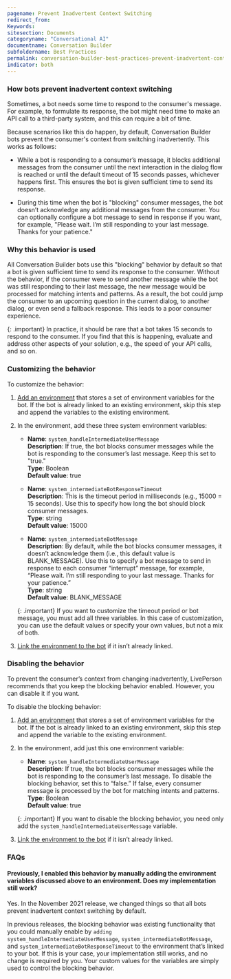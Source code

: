 ```yaml
---
pagename: Prevent Inadvertent Context Switching
redirect_from:
Keywords:
sitesection: Documents
categoryname: "Conversational AI"
documentname: Conversation Builder
subfoldername: Best Practices
permalink: conversation-builder-best-practices-prevent-inadvertent-context-switching.html
indicator: both
---
```


### How bots prevent inadvertent context switching

Sometimes, a bot needs some time to respond to the consumer's message. For example, to formulate its response, the bot might need time to make an API call to a third-party system, and this can require a bit of time.

Because scenarios like this do happen, by default, Conversation Builder bots prevent the consumer's context from switching inadvertently. This works as follows:

* While a bot is responding to a consumer’s message, it blocks additional messages from the consumer until the next interaction in the dialog flow is reached or until the default timeout of 15 seconds passes, whichever happens first. This ensures the bot is given sufficient time to send its response.

* During this time when the bot is "blocking" consumer messages, the bot doesn’t acknowledge any additional messages from the consumer. You can optionally configure a bot message to send in response if you want, for example, "Please wait. I’m still responding to your last message. Thanks for your patience."

### Why this behavior is used

All Conversation Builder bots use this "blocking" behavior by default so that a bot is given sufficient time to send its response to the consumer. Without the behavior, if the consumer were to send another message while the bot was still responding to their last message, the new message would be processed for matching intents and patterns. As a result, the bot could jump the consumer to an upcoming question in the current dialog, to another dialog, or even send a fallback response. This leads to a poor consumer experience.

{: .important}
In practice, it should be rare that a bot takes 15 seconds to respond to the consumer. If you find that this is happening, evaluate and address other aspects of your solution, e.g., the speed of your API calls, and so on.

### Customizing the behavior

To customize the behavior:

1. [Add an environment](conversation-builder-environment-variables.html#add-environment-variables) that stores a set of environment variables for the bot. If the bot is already linked to an existing environment, skip this step and append the variables to the existing environment.
2. In the environment, add these three system environment variables:

    * **Name**: `system_handleIntermediateUserMessage`<br>
    **Description**: If true, the bot blocks consumer messages while the bot is responding to the consumer’s last message. Keep this set to "true."<br>
    **Type**: Boolean<br>
    **Default value**: true

    * **Name**: `system_intermediateBotResponseTimeout`<br>
    **Description**: This is the timeout period in milliseconds (e.g., 15000 = 15 seconds). Use this to specify how long the bot should block consumer messages.<br>
    **Type**: string<br>
    **Default value**: 15000

    * **Name**: `system_intermediateBotMessage`<br>
    **Description**: By default, while the bot blocks consumer messages, it doesn’t acknowledge  them (i.e., this default value is BLANK_MESSAGE). Use this to specify a bot message to send in response to each consumer “interrupt” message, for example, “Please wait. I’m still responding to your last message. Thanks for your patience.”<br>
    **Type**: string<br>
    **Default value**: BLANK_MESSAGE

    {: .important}
    If you want to customize the timeout period or bot message, you must add all three variables. In this case of customization, you can use the default values or specify your own values, but not a mix of both.

3. [Link the environment to the bot](conversation-builder-environment-variables.html#link-environment-variables-to-a-bot) if it isn’t already linked.

### Disabling the behavior

To prevent the consumer’s context from changing inadvertently, LivePerson recommends that you keep the blocking behavior enabled. However, you can disable it if you want.

To disable the blocking behavior:

1. [Add an environment](conversation-builder-environment-variables.html#add-environment-variables) that stores a set of environment variables for the bot. If the bot is already linked to an existing environment, skip this step and append the variable to the existing environment.
2. In the environment, add just this one environment variable:

    * **Name**: `system_handleIntermediateUserMessage`<br>
    **Description**: If true, the bot blocks consumer messages while the bot is responding to the consumer’s last message. To disable the blocking behavior, set this to “false.”  If false, every consumer message is processed by the bot for matching intents and patterns.<br>
    **Type**: Boolean<br>
    **Default value**: true

    {: .important}
    If you want to disable the blocking behavior, you need only add the `system_handleIntermediateUserMessage` variable.

3. [Link the environment to the bot](conversation-builder-environment-variables.html#link-environment-variables-to-a-bot) if it isn’t already linked.

### FAQs

#### Previously, I enabled this behavior by manually adding the environment variables discussed above to an environment. Does my implementation still work?

Yes. In the November 2021 release, we changed things so that all bots prevent inadvertent context switching by default.

In previous releases, the blocking behavior was existing functionality that you could manually enable by `adding system_handleIntermediateUserMessage`, `system_intermediateBotMessage`, and `system_intermediateBotResponseTimeout` to the environment that’s linked to your bot. If this is your case, your implementation still works, and no change is required by you. Your custom values for the variables are simply used to control the blocking behavior.